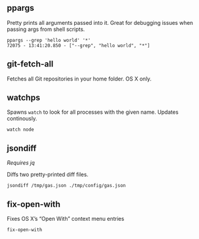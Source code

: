 ## ppargs

Pretty prints all arguments passed into it. Great for debugging issues when passing args from shell scripts.

    ppargs --grep 'hello world' '*'
    72075 - 13:41:20.850 - ["--grep", "hello world", "*"]

## git-fetch-all

Fetches all Git repositories in your home folder. OS X only.

## watchps

Spawns `watch` to look for all processes with the given name. Updates continously.

    watch node

## jsondiff

*Requires jq*

Diffs two pretty-printed diff files.

    jsondiff /tmp/gas.json ./tmp/config/gas.json

## fix-open-with

Fixes OS X’s “Open With” context menu entries

    fix-open-with
